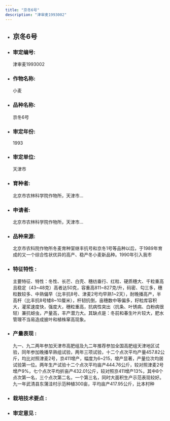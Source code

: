```yaml
---
title: "京冬6号"
description: "津审麦1993002"
---
```

* ## 京冬6号
* ###  审定编号:  
   津审麦1993002

*  ### 作物名称:  
   小麦

*   ###  品种名称: 
    京冬6号

*   ### 审定年份: 
    1993

*   ### 审定单位:  
    天津市

*   ### 育种者:  
    北京市农林科学院作物所，天津市...

*   ### 申请者:  
    北京市农林科学院作物所，天津市...

*   ### 品种来源:  
    北京市农科院作物所冬麦育种室继丰抗号和京冬1号等品种以后，于1989年育成的又一个综合性状优异的高产、稳产冬小麦新品种。1990年引入我市

*   ### 特征特性 : 
    主要特征、特性：冬性、长芒、白壳、穗纺垂行、红粒、硬质穗大、千粒重高且稳定（43~48克）高者达50克，容重高811~827克/升，码密、勾三多，穗粒数较多、中熟偏早（比丰抗8号、津麦2号均早熟1~2天），耐晚播高产，半高杆（比丰抗8号矮8~10厘米），杆韧抗倒，亩穗数中等偏多，籽粒库容积大，灌浆速度快，强度大，穗粒重高，抗病性突出（抗条、叶锈病、白粉病很轻）兼抗蚜虫，产量高，丰产潜力大。其缺点是：冬前和春生叶片较大，肥水管理不当易造成披叶和植株窜高现象。

*   ### 产量表现 : 
    九一、九二两年参加天津市高肥组及九二年推荐参加全国高肥组天津地区试验，同年参加晚播早熟组试验，两年三项试验，十二个点次平均产量457.82公斤，均比对照津麦2号，京411增产，幅度为6~215，增产显著，产量位次均居试验第一位。两年生产试验十二个点次平均亩产444.76公斤，较对照津麦2号增产9%，七个点次平均折亩产432.01公斤，较对照京411增产13%，其中8个点次第一名，三个点次第二名，一个第三名，同时大面积生产示范表现较好。九一年武清县东蒲洼村示范种植300亩，平均亩产417.95公斤，比本村种

*   ### 栽培技术要点 : 
    

*   ### 审定意见 : 
    
